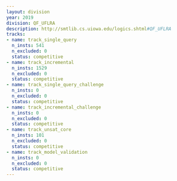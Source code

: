 ```yaml
---
layout: division
year: 2019
division: QF_UFLRA
description: http://smtlib.cs.uiowa.edu/logics.shtml#QF_UFLRA
tracks:
- name: track_single_query
  n_insts: 541
  n_excluded: 0
  status: competitive
- name: track_incremental
  n_insts: 1529
  n_excluded: 0
  status: competitive
- name: track_single_query_challenge
  n_insts: 0
  n_excluded: 0
  status: competitive
- name: track_incremental_challenge
  n_insts: 0
  n_excluded: 0
  status: competitive
- name: track_unsat_core
  n_insts: 101
  n_excluded: 0
  status: competitive
- name: track_model_validation
  n_insts: 0
  n_excluded: 0
  status: competitive
---
```


